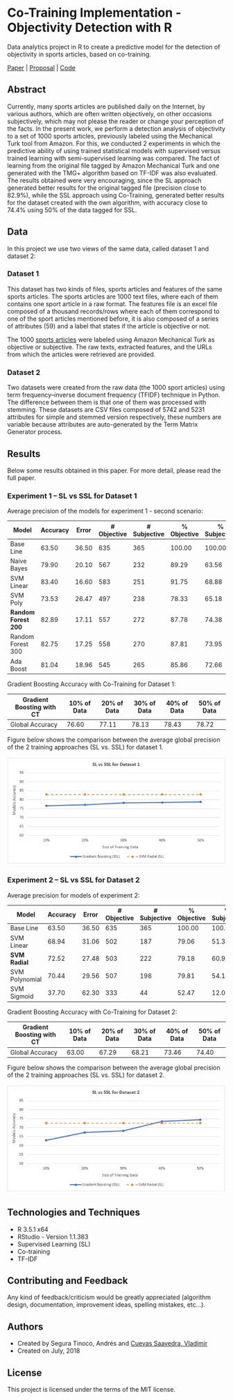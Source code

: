 # Co-Training Implementation - Objectivity Detection with R
Data analytics project in R to create a predictive model for the detection of objectivity in sports articles, based on co-training.

<a href="https://github.com/ansegura7/ML_ObjectivityDetection/blob/master/paper/Co-Training_Implementation_for_Objectivity_Detection.pdf" target="_blank">Paper</a> | <a href="https://github.com/ansegura7/ML_ObjectivityDetection/blob/master/paper/Co-Training_Proposal.pdf" target="_blank">Proposal</a>  | <a href="https://github.com/ansegura7/ML_ObjectivityDetection" target="_blank">Code</a>

## Abstract
Currently, many sports articles are published daily on the Internet, by various authors, which are often written objectively, on other occasions subjectively, which may not please the reader or change your perception of the facts. In the present work, we perform a detection analysis of objectivity to a set of 1000 sports articles, previously labeled using the Mechanical Turk tool from Amazon. For this, we conducted 2 experiments in which the predictive ability of using trained statistical models with supervised versus trained learning with semi-supervised learning was compared. The fact of learning from the original file tagged by Amazon Mechanical Turk and one generated with the TMG+ algorithm based on TF-IDF was also evaluated. The results obtained were very encouraging, since the SL approach generated better results for the original tagged file (precision close to 82.9%), while the SSL approach using Co-Training, generated better results for the dataset created with the own algorithm, with accuracy close to 74.4% using 50% of the data tagged for SSL.

## Data
In this project we use two views of the same data, called dataset 1 and dataset 2:

### Dataset 1
This dataset has two kinds of files, sports articles and features of the same sports articles. The sports articles are 1000 text files, where each of them contains one sport article in a raw format. The features file is an excel file composed of a thousand records/rows where each of them correspond to one of the sport articles mentioned before, it is also composed of a series of attributes (59) and a label that states if the article is objective or not.

The 1000 <a href="https://archive.ics.uci.edu/ml/datasets/Sports+articles+for+objectivity+analysis" target="_blank">sports articles</a> were labeled using Amazon Mechanical Turk as objective or subjective. The raw texts, extracted features, and the URLs from which the articles were retrieved are provided. 

### Dataset 2
Two datasets were created from the raw data (the 1000 sport articles) using term frequency–inverse document frequency (TFIDF) technique in Python. The difference between them is that one of them was processed with stemming. These datasets are CSV files composed of 5742 and 5231 attributes for simple and stemmed version respectively, these numbers are variable because attributes are auto-generated by the Term Matrix Generator process.

## Results
Below some results obtained in this paper. For more detail, please read the full paper.

### Experiment 1 – SL vs SSL for Dataset 1

Average precision of the models for experiment 1 - second scenario:

| Model | Accuracy | Error | # Objective | # Subjective | % Objective | % Subjective |
|---|---|---|---|---|---|---|
| Base Line | 63.50 | 36.50 | 635 | 365 | 100.00 | 100.00 |
| Naive Bayes | 79.90 | 20.10 | 567 | 232 | 89.29 | 63.56 |
| SVM Linear | 83.40 | 16.60 | 583 | 251 | 91.75 | 68.88 |
| SVM Poly | 73.53 | 26.47 | 497 | 238 | 78.33 | 65.18 |
| **Random Forest 200** | 82.89 | 17.11 | 557 | 272 | 87.78 | 74.38 |
| Random Forest 300 | 82.75 | 17.25 | 558 | 270 | 87.81 | 73.95 |
| Ada Boost | 81.04 | 18.96 | 545 | 265 | 85.86 | 72.66 |

Gradient Boosting Accuracy with Co-Training for Dataset 1:

| Gradient Boosting with CT | 10% of Data | 20% of Data | 30% of Data | 40% of Data | 50% of Data |
|---|---|---|---|---|---|
| Global Accuracy | 76.60 | 77.11 | 78.13 | 78.43 | 78.72 |

Figure below shows the comparison between the average global precision of the 2 training approaches (SL vs. SSL) for dataset 1.

![SL vs SSL for Dataset1](https://raw.githubusercontent.com/ansegura7/ML_ObjectivityDetection/master/image/experiment1.PNG)

### Experiment 2 – SL vs SSL for Dataset 2

Average precision for models of experiment 2:

| Model | Accuracy | Error | # Objective | # Subjective | % Objective | % Subjective |
|---|---|---|---|---|---|---|
| Base Line | 63.50 | 36.50 | 635 | 365 | 100.00 | 100.00 |
| SVM Linear | 68.94 | 31.06 | 502 | 187 | 79.06 | 51.34 |
| **SVM Radial** | 72.52 | 27.48 | 503 | 222 | 79.18 | 60.93 |
| SVM Polynomial | 70.44 | 29.56 | 507 | 198 | 79.81 | 54.14 |
| SVM Sigmoid | 37.70 | 62.30 | 333 | 44 | 52.47 | 12.00 |

Gradient Boosting Accuracy with Co-Training for Dataset 2:

| Gradient Boosting with CT | 10% of Data | 20% of Data | 30% of Data | 40% of Data | 50% of Data |
|---|---|---|---|---|---|
| Global Accuracy | 63.00 | 67.29 | 68.21 | 73.46 | 74.40 |

Figure below shows the comparison between the average global precision of the 2 training approaches (SL vs. SSL) for dataset 2.

![SL vs SSL for Dataset2](https://raw.githubusercontent.com/ansegura7/ML_ObjectivityDetection/master/image/experiment2.PNG)

## Technologies and Techniques
- R 3.5.1 x64
- RStudio - Version 1.1.383
- Supervised Learning (SL)
- Co-training
- TF-IDF

## Contributing and Feedback
Any kind of feedback/criticism would be greatly appreciated (algorithm design, documentation, improvement ideas, spelling mistakes, etc...).

## Authors
- Created by Segura Tinoco, Andrés and <a href="https://github.com/vladcuevas" target="_blank">Cuevas Saavedra, Vladimir</a>
- Created on July, 2018

## License
This project is licensed under the terms of the MIT license.
